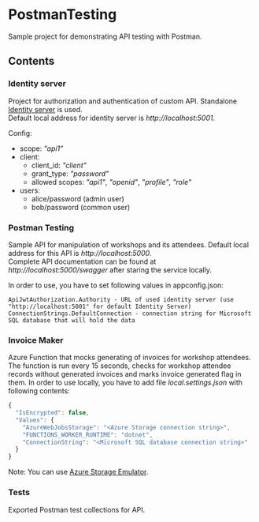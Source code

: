 # PostmanTesting
Sample project for demonstrating API testing with Postman.

## Contents
### Identity server
Project for authorization and authentication of custom API. Standalone [Identity server](https://identityserver4.readthedocs.io) is used.  
Default local address for identity server is _http://localhost:5001_.

Config:
- scope: _"api1"_
- client:
  - client_id: _"client"_
  - grant_type: _"password"_
  - allowed scopes: _"api1"_, _"openid"_, _"profile"_, _"role"_
- users:
  - alice/password (admin user)
  - bob/password (common user)
  
### Postman Testing
Sample API for manipulation of workshops and its attendees. Default local address for this API is _http://localhost:5000_.  
Complete API documentation can be found at _http://localhost:5000/swagger_ after staring the service locally.  

In order to use, you have to set following values in appconfig.json:  
```
ApiJwtAuthorization.Authority - URL of used identity server (use "http://localhost:5001" for default Identity Server)
ConnectionStrings.DefaultConnection - connection string for Microsoft SQL database that will hold the data
```

### Invoice Maker
Azure Function that mocks generating of invoices for workshop attendees. The function is run every 15 seconds, checks for workshop attendee records without generated invoices and marks invoice generated flag in them.
In order to use locally, you have to add file _local.settings.json_ with following contents:
```javascript
{
  "IsEncrypted": false,
  "Values": {
    "AzureWebJobsStorage": "<Azure Storage connection string>",
    "FUNCTIONS_WORKER_RUNTIME": "dotnet",
    "ConnectionString": "<Microsoft SQL database connection string>"
  }
}
```
Note: You can use [Azure Storage Emulator](https://docs.microsoft.com/en-us/azure/storage/common/storage-use-emulator).

### Tests
Exported Postman test collections for API.
